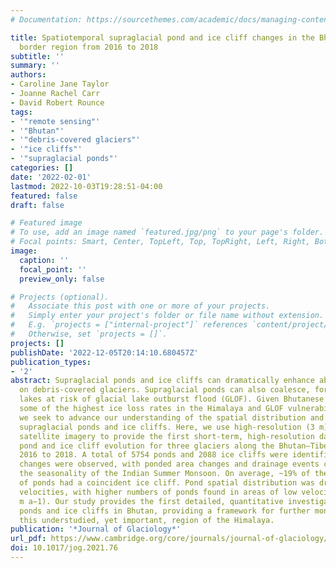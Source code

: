 ```yaml
---
# Documentation: https://sourcethemes.com/academic/docs/managing-content/

title: Spatiotemporal supraglacial pond and ice cliff changes in the Bhutan–Tibet
  border region from 2016 to 2018
subtitle: ''
summary: ''
authors:
- Caroline Jane Taylor
- Joanne Rachel Carr
- David Robert Rounce
tags:
- '"remote sensing"'
- '"Bhutan"'
- '"debris-covered glaciers"'
- '"ice cliffs"'
- '"supraglacial ponds"'
categories: []
date: '2022-02-01'
lastmod: 2022-10-03T19:28:51-04:00
featured: false
draft: false

# Featured image
# To use, add an image named `featured.jpg/png` to your page's folder.
# Focal points: Smart, Center, TopLeft, Top, TopRight, Left, Right, BottomLeft, Bottom, BottomRight.
image:
  caption: ''
  focal_point: ''
  preview_only: false

# Projects (optional).
#   Associate this post with one or more of your projects.
#   Simply enter your project's folder or file name without extension.
#   E.g. `projects = ["internal-project"]` references `content/project/deep-learning/index.md`.
#   Otherwise, set `projects = []`.
projects: []
publishDate: '2022-12-05T20:14:10.680457Z'
publication_types:
- '2'
abstract: Supraglacial ponds and ice cliffs can dramatically enhance ablation rates
  on debris-covered glaciers. Supraglacial ponds can also coalesce, forming moraine-dammed
  lakes at risk of glacial lake outburst flood (GLOF). Given Bhutanese glaciers have
  some of the highest ice loss rates in the Himalaya and GLOF vulnerability is high,
  we seek to advance our understanding of the spatial distribution and evolution of
  supraglacial ponds and ice cliffs. Here, we use high-resolution (3 m) Planet Labs
  satellite imagery to provide the first short-term, high-resolution dataset of supraglacial
  pond and ice cliff evolution for three glaciers along the Bhutan–Tibet border from
  2016 to 2018. A total of 5754 ponds and 2088 ice cliffs were identified. Large intra-annual
  changes were observed, with ponded area changes and drainage events coinciding with
  the seasonality of the Indian Summer Monsoon. On average, ~19% of the total number
  of ponds had a coincident ice cliff. Pond spatial distribution was driven by ice-surface
  velocities, with higher numbers of ponds found in areas of low velocity (textless8
  m a−1). Our study provides the first detailed, quantitative investigation of supraglacial
  ponds and ice cliffs in Bhutan, providing a framework for further monitoring in
  this understudied, yet important, region of the Himalaya.
publication: '*Journal of Glaciology*'
url_pdf: https://www.cambridge.org/core/journals/journal-of-glaciology/article/spatiotemporal-supraglacial-pond-and-ice-cliff-changes-in-the-bhutantibet-border-region-from-2016-to-2018/BD646DED7D40F6D724C09DF7AEA47878
doi: 10.1017/jog.2021.76
---
```

